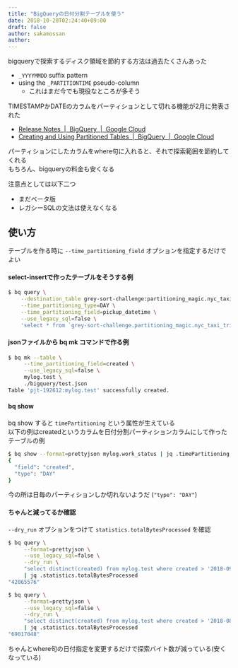 ```yaml
---
title: "BigQueryの日付分割テーブルを使う"
date: 2018-10-28T02:24:40+09:00
draft: false
author: sakamossan
author: 
---
```


bigqueryで探索するディスク領域を節約する方法は過去たくさんあった

- `_YYYYMMDD` suffix pattern
- using the `_PARTITIONTIME` pseudo-column
    - これはまだ今でも現役なところが多そう

TIMESTAMPかDATEのカラムをパーティションとして切れる機能が2月に発表された

- [Release Notes  |  BigQuery  |  Google Cloud](https://cloud.google.com/bigquery/docs/release-notes#february_8_2018)
- [Creating and Using Partitioned Tables  |  BigQuery  |  Google Cloud](https://cloud.google.com/bigquery/docs/creating-column-partitions?hl=en)

パーティションにしたカラムをwhere句に入れると、それで探索範囲を節約してくれる  
もちろん、bigqueryの料金も安くなる

注意点としては以下二つ

- まだベータ版
- レガシーSQLの文法は使えなくなる


## 使い方

テーブルを作る時に `--time_partitioning_field` オプションを指定するだけでよい

#### select-insertで作ったテーブルをそうする例

```bash
$ bq query \
    --destination_table grey-sort-challenge:partitioning_magic.nyc_taxi_trips_partitioned \
    --time_partitioning_type=DAY \
    --time_partitioning_field=pickup_datetime \
    --use_legacy_sql=false \
    'select * from `grey-sort-challenge.partitioning_magic.nyc_taxi_trips`'
```

#### jsonファイルから bq mk コマンドで作る例

```bash
$ bq mk --table \
     --time_partitioning_field=created \
     --use_legacy_sql=false \
     mylog.test \
     ./bigquery/test.json
Table 'pjt-192612:mylog.test' successfully created.
```

#### bq show

bq show すると `timePartitioning` という属性が生えている  
以下の例はcreatedというカラムを日付分割パーティションカラムにして作ったテーブルの例

```bash
$ bq show --format=prettyjson mylog.work_status | jq .timePartitioning
{
  "field": "created",
  "type": "DAY"
}
```

今の所は日毎のパーティションしか切れないようだ (`"type": "DAY"`)

#### ちゃんと減ってるか確認

`--dry_run` オプションをつけて `statistics.totalBytesProcessed` を確認

```bash
$ bq query \
     --format=prettyjson \
     --use_legacy_sql=false \
     --dry_run \
     "select distinct(created) from mylog.test where created > '2018-09-22' order by created desc" \
     | jq .statistics.totalBytesProcessed
"42065576"
```

```bash
$ bq query \
     --format=prettyjson \
     --use_legacy_sql=false \
     --dry_run \
     "select distinct(created) from mylog.test where created > '2018-08-22' order by created desc" \
     | jq .statistics.totalBytesProcessed
"69017048"
```

ちゃんとwhere句の日付指定を変更するだけで探索バイト数が減っている(安くなっている)
